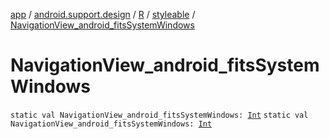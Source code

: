 [app](../../../index.md) / [android.support.design](../../index.md) / [R](../index.md) / [styleable](index.md) / [NavigationView_android_fitsSystemWindows](./-navigation-view_android_fits-system-windows.md)

# NavigationView_android_fitsSystemWindows

`static val NavigationView_android_fitsSystemWindows: `[`Int`](https://kotlinlang.org/api/latest/jvm/stdlib/kotlin/-int/index.html)
`static val NavigationView_android_fitsSystemWindows: `[`Int`](https://kotlinlang.org/api/latest/jvm/stdlib/kotlin/-int/index.html)